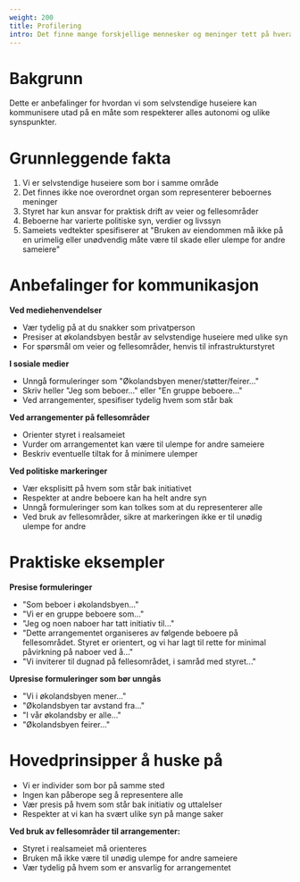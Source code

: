 ```yaml
---
weight: 200
title: Profilering
intro: Det finne mange forskjellige mennesker og meninger tett på hverandre i økolandsbyen.
---
```


# Bakgrunn

Dette er anbefalinger for hvordan vi som selvstendige huseiere kan kommunisere utad på en måte som respekterer alles autonomi og ulike synspunkter.

# Grunnleggende fakta

1. Vi er selvstendige huseiere som bor i samme område
2. Det finnes ikke noe overordnet organ som representerer beboernes meninger
3. Styret har kun ansvar for praktisk drift av veier og fellesområder
4. Beboerne har varierte politiske syn, verdier og livssyn
5. Sameiets vedtekter spesifiserer at "Bruken av eiendommen må ikke på en urimelig eller unødvendig måte være til skade eller ulempe for andre sameiere"

# Anbefalinger for kommunikasjon

**Ved mediehenvendelser**

- Vær tydelig på at du snakker som privatperson
- Presiser at økolandsbyen består av selvstendige huseiere med ulike syn
- For spørsmål om veier og fellesområder, henvis til infrastrukturstyret

**I sosiale medier**

- Unngå formuleringer som "Økolandsbyen mener/støtter/feirer..."
- Skriv heller "Jeg som beboer..." eller "En gruppe beboere..."
- Ved arrangementer, spesifiser tydelig hvem som står bak

**Ved arrangementer på fellesområder**

- Orienter styret i realsameiet
- Vurder om arrangementet kan være til ulempe for andre sameiere
- Beskriv eventuelle tiltak for å minimere ulemper

**Ved politiske markeringer**

- Vær eksplisitt på hvem som står bak initiativet
- Respekter at andre beboere kan ha helt andre syn
- Unngå formuleringer som kan tolkes som at du representerer alle
- Ved bruk av fellesområder, sikre at markeringen ikke er til unødig ulempe for andre

# Praktiske eksempler

**Presise formuleringer**

- "Som beboer i økolandsbyen..."
- "Vi er en gruppe beboere som..."
- "Jeg og noen naboer har tatt initiativ til..."
- "Dette arrangementet organiseres av følgende beboere på fellesområdet. Styret er orientert, og vi har lagt til rette for minimal påvirkning på naboer ved å..."
- "Vi inviterer til dugnad på fellesområdet, i samråd med styret..."

**Upresise formuleringer som bør unngås**

- "Vi i økolandsbyen mener..."
- "Økolandsbyen tar avstand fra..."
- "I vår økolandsby er alle..."
- "Økolandsbyen feirer..."

# Hovedprinsipper å huske på

- Vi er individer som bor på samme sted
- Ingen kan påberope seg å representere alle
- Vær presis på hvem som står bak initiativ og uttalelser
- Respekter at vi kan ha svært ulike syn på mange saker
  
**Ved bruk av fellesområder til arrangementer:**

- Styret i realsameiet må orienteres
- Bruken må ikke være til unødig ulempe for andre sameiere
- Vær tydelig på hvem som er ansvarlig for arrangementet
